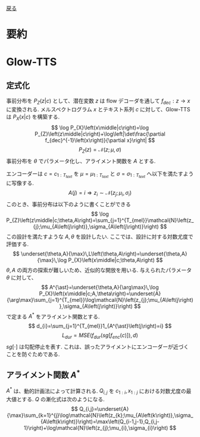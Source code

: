 [戻る](../list.md)
# 要約

# Glow-TTS
## 定式化
事前分布を $P_{Z}\left(z\middle|c\right)$ として、潜在変数 $z$ は flow デコーダを通して $f_{dec}:z\to x$ に変換される.
メルスペクトログラム $x$ とテキスト系列 $c$ に対して、Glow-TTS は $P_{X}\left(x\middle|c\right)$ を構築する.
$$
\log P_{X}\left(x\middle|c\right)=\log P_{Z}\left(z\middle|c\right)+\log\left|\det\frac{\partial f_{dec}^{-1}\left(x\right)}{\partial x}\right|
$$
$$
P_{Z}\left(z\right)=\mathcal{N}\left(z;\mu,\sigma\right)
$$
事前分布を $\theta$ でパラメータ化し、アライメント関数を $A$ とする.

エンコーダーは $c=c_{1:T_{text}}$ を $\mu=\mu_{1:T_{text}}$ と $\sigma=\sigma_{1:T_{text}}$ へ以下を満たすように写像する.
$$
A\left(j\right)=i\Longrightarrow z_{i}\sim\mathcal{N}\left(z_{j};\mu_{i},\sigma_{i}\right)
$$
このとき、事前分布は以下のように書くことができる
$$
\log P_{Z}\left(z\middle|c;\theta,A\right)=\sum_{j=1}^{T_{mel}}\mathcal{N}\left(z_{j};\mu_{A\left(j\right)},\sigma_{A\left(j\right)}\right)
$$
この設計を満たすような $A,\theta$ を設計したい.
ここでは、設計に対する対数尤度で評価する.
$$
\underset{\theta,A}{\max}\,L\left(\theta,A\right)=\underset{\theta,A}{\max}\,\log P_{X}\left(x\middle|c;\theta,A\right)
$$
$\theta,A$ の両方の探索が難しいため、近似的な開放を用いる.
与えられたパラメータ $\theta$ に対して、
$$
A^{\ast}=\underset{\theta,A}{\arg\max}\,\log P_{X}\left(x\middle|c;A,\theta\right)=\underset{A}{\arg\max}\sum_{j=1}^{T_{mel}}\log\mathcal{N}\left(z_{j};\mu_{A\left(j\right)},\sigma_{A\left(j\right)}\right)
$$
で定まる $A^{\ast}$ をアライメント関数とする.
$$
d_{i}=\sum_{j=1}^{T_{mel}}1_{A^{\ast}\left(j\right)=i}
$$
$$
L_{dur}=MSE\left(f_{dur}\left(sg\left[f_{enc}\left(c\right)\right]\right),d\right)
$$
$sg\left[\cdot\right]$ は勾配停止を表す.
これは、誤ったアライメントにエンコーダーが近づくことを防ぐためである.

## アライメント関数 $A^{\ast}$
$A^{\ast}$ は、動的計画法によって計算される.
$Q_{i,j}$ を $c_{1:i},x_{1:j}$ における対数尤度の最大値とする.
$Q$ の漸化式は次のようになる.
$$
Q_{i,j}=\underset{A}{\max}\sum_{k=1}^{j}\log\mathcal{N}\left(z_{k};\mu_{A\left(k\right)},\sigma_{A\left(k\right)}\right)=\max\left(Q_{i-1,j-1},Q_{i,j-1}\right)+\log\mathcal{N}\left(z_{j};\mu_{i},\sigma_{i}\right)
$$
